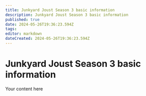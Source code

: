 ```yaml
---
title: Junkyard Joust Season 3 basic information
description: Junkyard Joust Season 3 basic information
published: true
date: 2024-05-26T19:36:23.594Z
tags: 
editor: markdown
dateCreated: 2024-05-26T19:36:23.594Z
---
```


# Junkyard Joust Season 3 basic information
Your content here